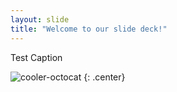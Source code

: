 ```yaml
---
layout: slide
title: "Welcome to our slide deck!"
---
```


Test Caption

![cooler-octocat](https://octodex.github.com/images/twenty-percent-cooler-octocat.png)
{: .center}

